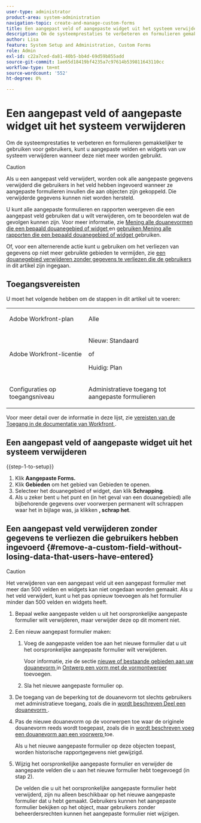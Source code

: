 ```yaml
---
user-type: administrator
product-area: system-administration
navigation-topic: create-and-manage-custom-forms
title: Een aangepast veld of aangepaste widget uit het systeem verwijderen
description: Om de systeemprestaties te verbeteren en formulieren gemakkelijker te gebruiken voor gebruikers, kunt u aangepaste velden en widgets van uw systeem verwijderen wanneer deze niet meer worden gebruikt.
author: Lisa
feature: System Setup and Administration, Custom Forms
role: Admin
exl-id: c22a7ced-da81-40b5-bb4d-69d59b855add
source-git-commit: 1ae65d18419bf4235a7c97614b539811643110cc
workflow-type: tm+mt
source-wordcount: '552'
ht-degree: 0%

---
```


# Een aangepast veld of aangepaste widget uit het systeem verwijderen

Om de systeemprestaties te verbeteren en formulieren gemakkelijker te gebruiken voor gebruikers, kunt u aangepaste velden en widgets van uw systeem verwijderen wanneer deze niet meer worden gebruikt.

>[!CAUTION]
>
>Als u een aangepast veld verwijdert, worden ook alle aangepaste gegevens verwijderd die gebruikers in het veld hebben ingevoerd wanneer ze aangepaste formulieren invullen die aan objecten zijn gekoppeld. Die verwijderde gegevens kunnen niet worden hersteld.
>
>U kunt alle aangepaste formulieren en rapporten weergeven die een aangepast veld gebruiken dat u wilt verwijderen, om te beoordelen wat de gevolgen kunnen zijn. Voor meer informatie, zie [ Mening alle douanevormen die een bepaald douanegebied of widget ](../../../administration-and-setup/customize-workfront/create-manage-custom-forms/view-all-custom-forms-that-use-a-particular-custom-field.md) en [ gebruiken Mening alle rapporten die een bepaald douanegebied of widget ](../../../administration-and-setup/customize-workfront/create-manage-custom-forms/view-all-reports-that-use-a-particular-custom-field.md) gebruiken.
>
>Of, voor een alternerende actie kunt u gebruiken om het verliezen van gegevens op niet meer gebruikte gebieden te vermijden, zie [ een douanegebied verwijderen zonder gegevens te verliezen die de gebruikers ](#remove-a-custom-field-without-losing-data-that-users-have-entered) in dit artikel zijn ingegaan.

## Toegangsvereisten

U moet het volgende hebben om de stappen in dit artikel uit te voeren:

<table style="table-layout:auto"> 
 <col> 
 <col> 
 <tbody> 
  <tr data-mc-conditions=""> 
   <td role="rowheader"> <p>Adobe Workfront-plan</p> </td> 
   <td>Alle</td> 
  </tr> 
  <tr> 
   <td role="rowheader">Adobe Workfront-licentie</td> 
   <td>
   <p>Nieuw: Standaard</p>
   <p>of</p>
   <p>Huidig: Plan</p></td>
  </tr> 
  <tr data-mc-conditions=""> 
   <td role="rowheader">Configuraties op toegangsniveau</td> 
   <td> <p>Administratieve toegang tot aangepaste formulieren</p> </td> 
  </tr> 
 </tbody> 
</table>

Voor meer detail over de informatie in deze lijst, zie [ vereisten van de Toegang in de documentatie van Workfront ](/help/quicksilver/administration-and-setup/add-users/access-levels-and-object-permissions/access-level-requirements-in-documentation.md).

## Een aangepast veld of aangepaste widget uit het systeem verwijderen

{{step-1-to-setup}}

1. Klik **Aangepaste Forms.**
1. Klik **Gebieden** om het gebied van Gebieden te openen.
1. Selecteer het douanegebied of widget, dan klik **Schrapping**.
1. Als u zeker bent u het punt en (in het geval van een douanegebied) alle bijbehorende gegevens over voorwerpen permanent wilt schrappen waar het in bijlage was, ja klikken **, schrap het**.

## Een aangepast veld verwijderen zonder gegevens te verliezen die gebruikers hebben ingevoerd {#remove-a-custom-field-without-losing-data-that-users-have-entered}

>[!CAUTION]
>
>Het verwijderen van een aangepast veld uit een aangepast formulier met meer dan 500 velden en widgets kan niet ongedaan worden gemaakt. Als u het veld verwijdert, kunt u het pas opnieuw toevoegen als het formulier minder dan 500 velden en widgets heeft.

1. Bepaal welke aangepaste velden u uit het oorspronkelijke aangepaste formulier wilt verwijderen, maar verwijder deze op dit moment niet.
1. Een nieuw aangepast formulier maken:

   1. Voeg de aangepaste velden toe aan het nieuwe formulier dat u uit het oorspronkelijke aangepaste formulier wilt verwijderen.

      Voor informatie, zie de sectie [ nieuwe of bestaande gebieden aan uw douanevorm ](/help/quicksilver/administration-and-setup/customize-workfront/create-manage-custom-forms/form-designer/design-a-form/design-a-form.md#add-new-or-existing-fields-to-your-custom-form) in [ Ontwerp een vorm met de vormontwerper ](/help/quicksilver/administration-and-setup/customize-workfront/create-manage-custom-forms/form-designer/design-a-form/design-a-form.md) toevoegen.

   1. Sla het nieuwe aangepaste formulier op.

1. De toegang van de beperking tot de douanevorm tot slechts gebruikers met administratieve toegang, zoals die in [ wordt beschreven Deel een douanevorm ](../../../administration-and-setup/customize-workfront/create-manage-custom-forms/share-access-to-a-custom-form.md).
1. Pas de nieuwe douanevorm op de voorwerpen toe waar de originele douanevorm reeds wordt toegepast, zoals die in [ wordt beschreven voeg een douanevorm aan een voorwerp ](../../../workfront-basics/work-with-custom-forms/add-a-custom-form-to-an-object.md) toe.

   Als u het nieuwe aangepaste formulier op deze objecten toepast, worden historische rapportgegevens niet gewijzigd.

1. Wijzig het oorspronkelijke aangepaste formulier en verwijder de aangepaste velden die u aan het nieuwe formulier hebt toegevoegd (in stap 2).

   De velden die u uit het oorspronkelijke aangepaste formulier hebt verwijderd, zijn nu alleen beschikbaar op het nieuwe aangepaste formulier dat u hebt gemaakt. Gebruikers kunnen het aangepaste formulier bekijken op het object, maar gebruikers zonder beheerdersrechten kunnen het aangepaste formulier niet wijzigen.
